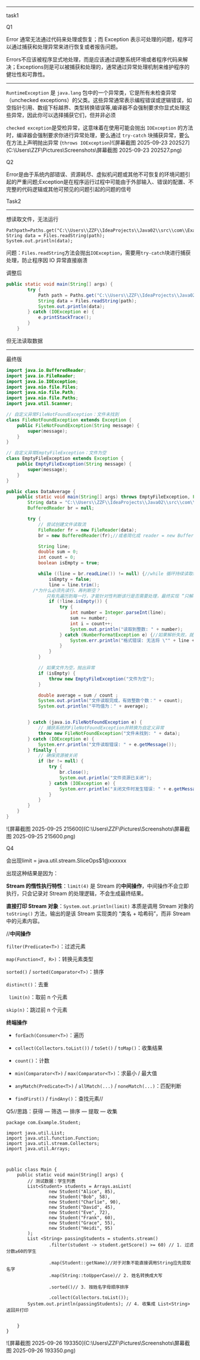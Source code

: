 ------

task1

Q1

Error 通常无法通过代码来处理或恢复；而 Exception 表示可处理的问题，程序可以通过捕获和处理异常来进行恢复或者报告问题。

Errors不应该被程序显式地处理，而是应该通过调整系统环境或者程序代码来解决；Exceptions则是可以被捕获和处理的，通常通过异常处理机制来维护程序的健壮性和可靠性。

--------------------------------------------------------------------------

`RuntimeException` 是 `java.lang` 包中的一个异常类，它是所有未检查异常（unchecked exceptions）的父类。这些异常通常表示编程错误或逻辑错误，如空指针引用、数组下标越界、类型转换错误等,编译器不会强制要求你显式处理这些异常，因此你可以选择捕获它们，但并非必须

`checked exception`是受检异常，这意味着在使用可能会抛出 `IOException` 的方法时，编译器会强制要求你进行异常处理，要么通过 `try-catch` 块捕获异常，要么在方法上声明抛出异常 (`throws IOException`)![屏幕截图 2025-09-23 202527](C:\Users\ZZF\Pictures\Screenshots\屏幕截图 2025-09-23 202527.png)

Q2

Error是由于系统内部错误、资源耗尽、虚拟机问题或其他不可恢复的环境问题引起的严重问题;Exception是在程序运行过程中可能由于外部输入、错误的配置、不完整的代码逻辑或其他可预见的问题引起的问题的信号



Task2

-----------------------------------------------------------------------------------------------------------------------------------------------------------

想读取文件，无法运行

```
Pathpath=Paths.get("C:\\Users\\ZZF\\IdeaProjects\\Java02\\src\\com\\Example\\data\\data.text");
String data = Files.readString(path);
System.out.println(data);
```

问题：`Files.readString`方法会抛出`IOException`，需要用`try-catch`块进行捕获处理，防止程序因 IO 异常直接崩溃

调整后

```java
public static void main(String[] args) {
        try {
            Path path = Paths.get("C:\\Users\\ZZF\\IdeaProjects\\Java02\\src\\com\\Example\\data\\test.txt"); 
            String data = Files.readString(path);
            System.out.println(data);
        } catch (IOException e) {
            e.printStackTrace();
        }
    }
```

但无法读取数据

------

最终版

```java
import java.io.BufferedReader;
import java.io.FileReader;
import java.io.IOException;
import java.nio.file.Files;
import java.nio.file.Path;
import java.nio.file.Paths;
import java.util.Scanner;

// 自定义异常FileNotFoundException：文件未找到
class FileNotFoundException extends Exception {
    public FileNotFoundException(String message) {
        super(message);
    }
}

// 自定义异常EmptyFileException：文件为空
class EmptyFileException extends Exception {
    public EmptyFileException(String message) {
        super(message);
    }
}

public class DataAverage {
    public static void main(String[] args) throws EmptyFileException, FileNotFoundException {
        String data = "C:\\Users\\ZZF\\IdeaProjects\\Java02\\src\\com\\Example\\data\\data.text";
        BufferedReader br = null;

        try {
            // 尝试创建文件读取流
            FileReader fr = new FileReader(data);
            br = new BufferedReader(fr);//或者简化成 reader = new BufferedReader(new FileReader(fileName));

            String line;
            double sum = 0;
            int count = 0;
            boolean isEmpty = true;

            while ((line = br.readLine()) != null) {//while 循环持续读取每行数据，直到文件末尾
                isEmpty = false;
                line = line.trim();
          /*为什么必须先读行、再判断空？
               只有先遍历到每一行，才能针对性判断该行是否需要处理，最终实现 “只解析非空行、跳过无效行”*/
                if (!line.isEmpty()) {
                    try {
                        int number = Integer.parseInt(line);
                        sum += number;
                        int i = count++;
                        System.out.println("读取到整数: " + number);
                    } catch (NumberFormatException e) {//如果解析失败，就会进入这里执行错误处理逻辑。
                        System.err.println("格式错误: 无法将 \"" + line + "\" 转换为整数");
                    }
                }
            }

            // 如果文件为空，抛出异常
            if (isEmpty) {
                throw new EmptyFileException("文件为空");
            }

            double average = sum / count ;
            System.out.println("文件读取完成，有效整数个数：" + count);
            System.out.println("平均值为：" + average);


        } catch (java.io.FileNotFoundException e) {
            // 捕获系统的FileNotFoundException并转换为自定义异常
            throw new FileNotFoundException("文件未找到: " + data);
        } catch (IOException e) {
            System.err.println("文件读取错误: " + e.getMessage());
        } finally {
            // 确保资源被关闭
            if (br != null) {
                try {
                    br.close();
                    System.out.println("文件资源已关闭");
                } catch (IOException e) {
                    System.err.println("关闭文件时发生错误: " + e.getMessage());
                }
            }
        }
    }
}
```

![屏幕截图 2025-09-25 215600](C:\Users\ZZF\Pictures\Screenshots\屏幕截图 2025-09-25 215600.png)

Q4

会出现limit = java.util.stream.SliceOps$1@xxxxxx

出现这种结果是因为：

**Stream 的惰性执行特性**：`limit(4)` 是 Stream 的**中间操作**，中间操作不会立即执行，只会记录对 Stream 的处理逻辑，不会生成最终结果。

**直接打印 Stream 对象**：`System.out.println(limit)` 本质是调用 Stream 对象的 `toString()` 方法，输出的是该 Stream 实现类的 “类名 + 哈希码”，而非 Stream 中的元素内容。

//**中间操作**

  `filter(Predicate<T>)`：过滤元素

  `map(Function<T, R>)`：转换元素类型

  `sorted()` / `sorted(Comparator<T>)`：排序

  `distinct()`：去重

  ` limit(n)`：取前 n 个元素

  `skip(n)`：跳过前 n 个元素

  **终端操作**

- `forEach(Consumer<T>)`：遍历

- `collect(Collectors.toList())` / `toSet()` / `toMap()`：收集结果

- `count()`：计数

- `min(Comparator<T>)` / `max(Comparator<T>)`：求最小 / 最大值

- `anyMatch(Predicate<T>)` / `allMatch(...)` / `noneMatch(...)`：匹配判断

- `findFirst()` / `findAny()`：查找元素//

  

Q5//思路：获得 — 筛选 — 排序 — 提取 — 收集

```
package com.Example.Student;

import java.util.List;
import java.util.function.Function;
import java.util.stream.Collectors;
import java.util.Arrays;



public class Main {
    public static void main(String[] args) {
        // 测试数据：学生列表
        List<Student> students = Arrays.asList(
                new Student("Alice", 85),
                new Student("Bob", 58),
                new Student("Charlie", 90),
                new Student("David", 45),
                new Student("Eve", 72),
                new Student("Frank", 60),
                new Student("Grace", 55),
                new Student("Heidi", 95)
        );
        List <String> passingStudents = students.stream()
                .filter(student -> student.getScore() >= 60) // 1. 过滤分数≥60的学生

                .map(Student::getName)//对于对象不能直接调用String应先提取名字
                .map(String::toUpperCase)// 2. 姓名转换成大写

                .sorted()// 3. 按姓名字母顺序排序

                .collect(Collectors.toList());
        System.out.println(passingStudents); // 4. 收集成 List<String> 返回并打印


    }
}
```

![屏幕截图 2025-09-26 193350](C:\Users\ZZF\Pictures\Screenshots\屏幕截图 2025-09-26 193350.png)



